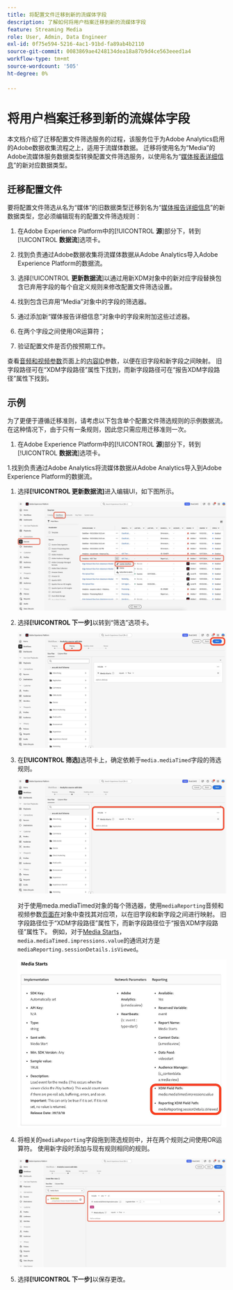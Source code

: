 ```yaml
---
title: 将配置文件迁移到新的流媒体字段
description: 了解如何将用户档案迁移到新的流媒体字段
feature: Streaming Media
role: User, Admin, Data Engineer
exl-id: 0f75e594-5216-4ac1-91bd-fa89ab4b2110
source-git-commit: 0083869ae4248134dea18a87b9d4ce563eeed1a4
workflow-type: tm+mt
source-wordcount: '505'
ht-degree: 0%

---
```


# 将用户档案迁移到新的流媒体字段

本文档介绍了迁移配置文件筛选服务的过程，该服务位于为Adobe Analytics启用的Adobe数据收集流程之上，适用于流媒体数据。 迁移将使用名为“Media”的Adobe流媒体服务数据类型转换配置文件筛选服务，以使用名为“[媒体报表详细信息](https://experienceleague.adobe.com/en/docs/experience-platform/xdm/data-types/media-reporting-details)”的新对应数据类型。

## 迁移配置文件

要将配置文件筛选从名为“媒体”的旧数据类型迁移到名为“[媒体报告详细信息](https://experienceleague.adobe.com/en/docs/experience-platform/xdm/data-types/media-reporting-details)”的新数据类型，您必须编辑现有的配置文件筛选规则：

1. 在Adobe Experience Platform中的&#x200B;[!UICONTROL **源**]&#x200B;部分下，转到&#x200B;[!UICONTROL **数据流**]&#x200B;选项卡。

1. 找到负责通过Adobe数据收集将流媒体数据从Adobe Analytics导入Adobe Experience Platform的数据流。

1. 选择&#x200B;[!UICONTROL **更新数据流**]&#x200B;以通过用新XDM对象中的新对应字段替换包含已弃用字段的每个自定义规则来修改配置文件筛选设置。

1. 找到包含已弃用“Media”对象中的字段的筛选器。

1. 通过添加新“媒体报告详细信息”对象中的字段来附加这些过滤器。

1. 在两个字段之间使用OR运算符；

1. 验证配置文件是否仍按预期工作。

查看[音频和视频参数](https://experienceleague.adobe.com/en/docs/media-analytics/using/implementation/variables/audio-video-parameters#content-id)页面上的[内容ID](https://experienceleague.adobe.com/zh-hans/docs/media-analytics/using/implementation/variables/audio-video-parameters)参数，以便在旧字段和新字段之间映射。 旧字段路径可在“XDM字段路径”属性下找到，而新字段路径可在“报告XDM字段路径”属性下找到。

## 示例

为了更便于遵循迁移准则，请考虑以下包含单个配置文件筛选规则的示例数据流。 在这种情况下，由于只有一条规则，因此您只需应用迁移准则一次。

1. 在Adobe Experience Platform中的&#x200B;[!UICONTROL **源**]&#x200B;部分下，转到&#x200B;[!UICONTROL **数据流**]&#x200B;选项卡。

1.找到负责通过Adobe Analytics将流媒体数据从Adobe Analytics导入到Adobe Experience Platform的数据流。

1. 选择&#x200B;**[!UICONTROL 更新数据流]**&#x200B;进入编辑UI，如下图所示。

   ![AEP数据流配置文件](assets/aep-dataflow-profile.jpeg)

1. 选择&#x200B;**[!UICONTROL 下一步]**&#x200B;以转到“筛选”选项卡。

   ![AEP数据流筛选器选项卡](assets/aep-dataflow-filtering-profile.jpeg)

1. 在&#x200B;**[!UICONTROL 筛选]**&#x200B;选项卡上，确定依赖于`media.mediaTimed`字段的筛选规则。

   ![AEP数据流筛选规则](assets/dataflow-filtering-rules-profile.jpeg)


   对于使用meda.mediaTimed对象的每个筛选器，使用`mediaReporting`音频和视频参数[页面在](https://experienceleague.adobe.com/zh-hans/docs/media-analytics/using/implementation/variables/audio-video-parameters)对象中查找其对应项，以在旧字段和新字段之间进行映射。 旧字段路径位于“XDM字段路径”属性下，而新字段路径位于“报告XDM字段路径”属性下。 例如，对于[Media Starts](https://experienceleague.adobe.com/en/docs/media-analytics/using/implementation/variables/audio-video-parameters#media-starts)，`media.mediaTimed.impressions.value`的通讯对方是`mediaReporting.sessionDetails.isViewed`。

   ![新旧的XDM字段](assets/xdm-fields-new-and-old.jpeg)

1. 将相关的`mediaReporting`字段拖到筛选规则中，并在两个规则之间使用OR运算符。 使用新字段时添加与现有规则相同的规则。

   ![添加筛选器规则](assets/add-filter-rules.jpeg)

1. 选择&#x200B;**[!UICONTROL 下一步]**&#x200B;以保存更改。
